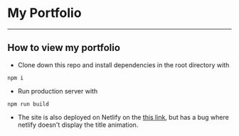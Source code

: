 # My Portfolio
---
## How to view my portfolio
- Clone down this repo and install dependencies in the root directory with
```
npm i
```
- Run production server with 
```
npm run build
```
- The site is also deployed on Netlify on the [this link](patel-parth.netlify.app), but has a bug where netlify doesn't display the title animation.
